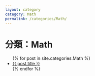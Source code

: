 ```yaml
---
layout: category
category: Math
permalink: /categories/Math/
---
```


<h1>分類：Math</h1>

<ul>
  {% for post in site.categories.Math %}
    <li><a href="{{ post.url }}">{{ post.title }}</a></li>
  {% endfor %}
</ul>
